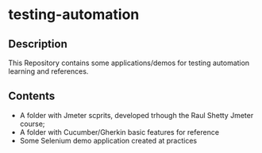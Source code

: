 # testing-automation

## Description
This Repository contains some applications/demos for testing automation learning and references.

## Contents
- A folder with Jmeter scprits, developed trhough the Raul Shetty Jmeter course;
- A folder with Cucumber/Gherkin basic features for reference
- Some Selenium demo application created at practices

